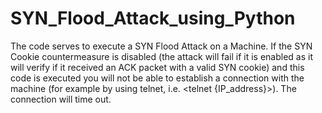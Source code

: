 # SYN_Flood_Attack_using_Python

The code serves to execute a SYN Flood Attack on a Machine. If the SYN Cookie countermeasure is disabled (the attack will fail if it is enabled as it will verify if it received an ACK packet with a valid SYN cookie) and this code is executed you will not be able to establish a connection with the machine (for example by using telnet, i.e. <telnet {IP_address}>). The connection will time out.
